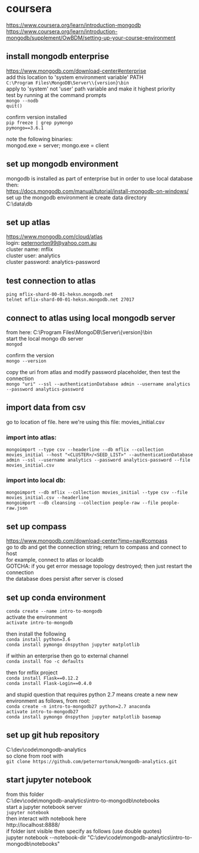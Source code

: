 # coursera
https://www.coursera.org/learn/introduction-mongodb  
https://www.coursera.org/learn/introduction-mongodb/supplement/OwBDM/setting-up-your-course-environment  
  
## install mongodb enterprise
https://www.mongodb.com/download-center#enterprise  
add this location to 'system environment variable' PATH  
`C:\Program Files\MongoDB\Server\\{version}\bin`  
apply to 'system' not 'user' path variable and make it highest priority  
test by running at the command prompts  
`mongo --nodb`  
`quit()`  

confirm version installed  
`pip freeze | grep pymongo`  
`pymongo==3.6.1`  

note the following binaries:  
mongod.exe = server; mongo.exe = client  
  
## set up mongodb environment
mongodb is installed as part of enterprise but in order to use local database then:  
https://docs.mongodb.com/manual/tutorial/install-mongodb-on-windows/  
set up the mongodb environment ie create data directory  
C:\data\db  
  
## set up atlas
https://www.mongodb.com/cloud/atlas  
login: peternorton99@yahoo.com.au  
cluster name: mflix  
cluster user: analytics  
cluster password: analytics-password  
  
## test connection to atlas
`ping mflix-shard-00-01-heksn.mongodb.net`  
`telnet mflix-shard-00-01-heksn.mongodb.net 27017`  
  
## connect to atlas using local mongodb server
from here: C:\Program Files\MongoDB\Server\\{version}\bin  
start the local mongo db server  
`mongod`  

confirm the version  
`mongo --version`  

copy the uri from atlas and modify password placeholder, then test the connection  
`mongo "uri" --ssl --authenticationDatabase admin --username analytics --password analytics-password`  
  
## import data from csv
go to location of file. here we're using this file: movies_initial.csv  
  
### import into atlas:
`mongoimport --type csv --headerline --db mflix --collection movies_initial --host "<CLUSTER>/<SEED_LIST>" --authenticationDatabase admin --ssl --username analytics --password analytics-password --file movies_initial.csv`  
### import into local db:
`mongoimport --db mflix --collection movies_initial --type csv --file movies_initial.csv --headerline`  
`mongoimport --db cleansing --collection people-raw --file people-raw.json`  
  
## set up compass
https://www.mongodb.com/download-center?jmp=nav#compass  
go to db and get the connection string; return to compass and connect to host  
for example, connect to atlas or localdb  
GOTCHA: if you get error message topology destroyed; then just restart the connection  
the database does persist after server is closed  
  
## set up conda environment
`conda create --name intro-to-mongodb`  
activate the environment  
`activate intro-to-mongodb`  

then install the following  
`conda install python=3.6`  
`conda install pymongo dnspython jupyter matplotlib`  

if within an enterprise then go to external channel  
`conda install foo -c defaults`  

then for mflix project  
`conda install Flask==0.12.2`  
`conda install Flask-Login==0.4.0`  

and stupid question that requires python 2.7 means create a new new environment as follows, from root:  
`conda create -n intro-to-mongodb27 python=2.7 anaconda`  
`activate intro-to-mongodb27`  
`conda install pymongo dnspython jupyter matplotlib basemap`  
  
## set up git hub repository
C:\dev\code\mongodb-analytics  
so clone from root with  
`git clone https://github.com/peternortonuk/mongodb-analytics.git`  
  
## start jupyter notebook
from this folder  
C:\dev\code\mongodb-analytics\intro-to-mongodb\notebooks  
start a jupyter notebook server  
`jupyter notebook`  
then interact with notebook here  
http://localhost:8888/  
if folder isnt visible then specify as follows (use double quotes)  
jupyter notebook --notebook-dir "C:\dev\code\mongodb-analytics\intro-to-mongodb\notebooks"  

